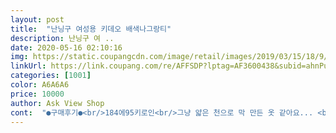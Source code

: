 ```yaml
---
layout: post 
title:  "난닝구 여성용 키데오 배색나그랑티" 
description: 난닝구 여 ..
date: 2020-05-16 02:10:16 
img: https://static.coupangcdn.com/image/retail/images/2019/03/15/18/9/501924dc-c1b7-4e05-b4bd-c0ffe3ee588a.jpg 
linkUrl: https://link.coupang.com/re/AFFSDP?lptag=AF3600438&subid=ahnPublicAsk&pageKey=198395796&itemId=572980351&vendorItemId=4518498323&traceid=V0-113-520e11c976ab6863 
categories: [1001] 
color: A6A6A6 
price: 10000 
author: Ask View Shop 
cont:  "●구매후기●<br/>184에95키로인<br/>그냥 얇은 천으로 막 만든 옷 같아요... <br/><br/>그래도 너무너무 싸구려 재질이에요.<br/><br/>그리고 파랑색보단 회색 먹색느낌<br/>길이도 길고 팔통도 커요<br/>너무 커서 못입어요;<br/>만원짜리인걸감안했지만<br/>사서 외출할때 두번째 입었는데 남편이 잠옷아니었냐면서 다른옷입으라해서 다른옷입었네요... <br/>.<br/>.<br/><br/>신랑한테 맞아요<br/>아무리 오버핏이라고 생각해도<br/>잠옷으로 편히 입을듯해요<br/>진짜커요<br/>키 167에 56키로인데<br/>" 
---
```

